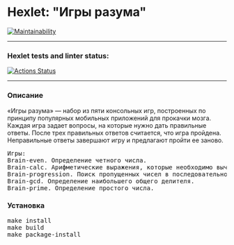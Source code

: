 # Hexlet: "Игры разума"

[![Maintainability](https://api.codeclimate.com/v1/badges/7ac66071b21e167fd7bf/maintainability)](https://codeclimate.com/github/rustamnadrov/python-project-lvl1/maintainability)
<hr>

### Hexlet tests and linter status:
[![Actions Status](https://github.com/rustamnadrov/python-project-lvl1/workflows/hexlet-check/badge.svg)](https://github.com/rustamnadrov/python-project-lvl1/actions)
<hr>

<h3>Описание</h3>

«Игры разума» — набор из пяти консольных игр, построенных по принципу популярных мобильных приложений для прокачки мозга. Каждая игра задает вопросы, на которые нужно дать правильные ответы. После трех правильных ответов считается, что игра пройдена. Неправильные ответы завершают игру и предлагают пройти ее заново.<br>
<pre>
Игры:
Brain-even. Определение четного числа.
Brain-calc. Арифметические выражения, которые необходимо вычислить.
Brain-progression. Поиск пропущенных чисел в последовательности чисел.
Brain-gcd. Определение наибольшего общего делителя.
Brain-prime. Определение простого числа.
</pre>

<h3>Установка</h3>
<pre>
make install
make build
make package-install
</pre>
